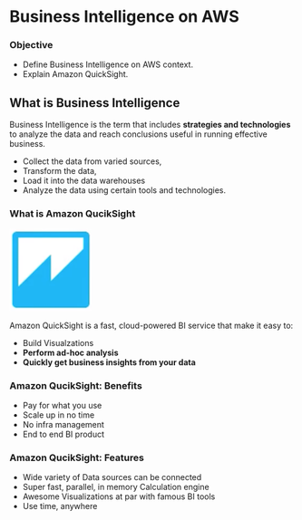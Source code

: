 # Business Intelligence on AWS

### Objective

* Define Business Intelligence on AWS context. 
* Explain Amazon QuickSight. 

## What is Business Intelligence

Business Intelligence is the term that includes **strategies and technologies** to analyze the data and reach conclusions useful in running effective business. 

* Collect the data from varied sources, 
* Transform the data, 
* Load it into the data warehouses 
* Analyze the data using certain tools and technologies. 


### What is Amazon QucikSight

![Alt Image Text](images/8_1.png "body image") 

Amazon QuickSight is a fast, cloud-powered BI service that make it easy to:

* Build Visualzations
* **Perform ad-hoc analysis**
* **Quickly get business insights from your data**


### Amazon QucikSight: Benefits

* Pay for what you use
* Scale up in no time
* No infra management
* End to end BI product

### Amazon QucikSight: Features

* Wide variety of Data sources can be connected
* Super fast, parallel, in memory Calculation engine
* Awesome Visualizations at par with famous BI tools
* Use time, anywhere



